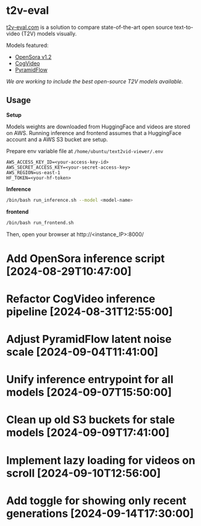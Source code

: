 # t2v-eval

[t2v-eval.com](https://t2v-eval.com) is a solution to compare state-of-the-art open source text-to-video (T2V) models visually.

Models featured:
* [OpenSora v1.2](https://github.com/hpcaitech/Open-Sora)
* [CogVideo](https://github.com/THUDM/CogVideo)
* [PyramidFlow](https://github.com/gasharper/PyramidFlow)

*We are working to include the best open-source T2V models available.*


## Usage

**Setup**

Models weights are downloaded from HuggingFace and videos are stored on AWS.
Running inference and frontend assumes that a HuggingFace account and a AWS S3 bucket are setup.

Prepare env variable file at `/home/ubuntu/text2vid-viewer/.env`
```
AWS_ACCESS_KEY_ID=<your-access-key-id>
AWS_SECRET_ACCESS_KEY=<your-secret-access-key>
AWS_REGION=us-east-1
HF_TOKEN=<your-hf-token>
```

**Inference**
```bash
/bin/bash run_inference.sh --model <model-name>
```

**frontend**
```bash
/bin/bash run_frontend.sh
```

Then, open your browser at http://<instance_IP>:8000/
# Add OpenSora inference script [2024-08-29T10:47:00]

# Refactor CogVideo inference pipeline [2024-08-31T12:55:00]

# Adjust PyramidFlow latent noise scale [2024-09-04T11:41:00]

# Unify inference entrypoint for all models [2024-09-07T15:50:00]

# Clean up old S3 buckets for stale models [2024-09-09T17:41:00]

# Implement lazy loading for videos on scroll [2024-09-10T12:56:00]

# Add toggle for showing only recent generations [2024-09-14T17:30:00]
